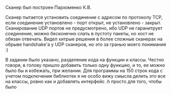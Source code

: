 Сканер был построен Пархоменко К.В.

Сканер пытается установить соединение с адресом по протоколу TCP, если соединение установлено - порт открыт, не установлено - закрыт.
Сканирование UDP портов не предусмотрено, ибо UDP не гаранитрует соединение, можно бесконечно слать в пустоту пакеты, но хост не обязан отвечать.
Видел хитрые решения в более сложные сканерах на обрыве handshake'а у UDP сканеров, но это за гранью моего понимания :)

В задании было указано,  разделение кода на функции и классы. Честно говоря, в голову пришло добавить только одну функцию, и то, ее можно было бы и избежать, при желании.
Для программы на 150 строк кода с учетом подключения библиотек я не особо вижу смысла делить это все на классы, ровно как и добавлять интерфейс .h просто для того, чтобы было
